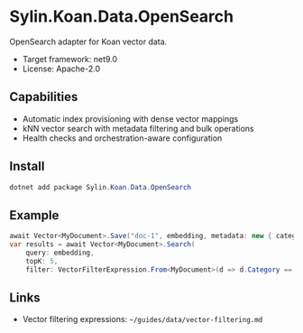 # Sylin.Koan.Data.OpenSearch

OpenSearch adapter for Koan vector data.

- Target framework: net9.0
- License: Apache-2.0

## Capabilities
- Automatic index provisioning with dense vector mappings
- kNN vector search with metadata filtering and bulk operations
- Health checks and orchestration-aware configuration

## Install

```powershell
dotnet add package Sylin.Koan.Data.OpenSearch
```

## Example

```csharp
await Vector<MyDocument>.Save("doc-1", embedding, metadata: new { category = "docs" });
var results = await Vector<MyDocument>.Search(
    query: embedding,
    topK: 5,
    filter: VectorFilterExpression.From<MyDocument>(d => d.Category == "docs"));
```

## Links
- Vector filtering expressions: `~/guides/data/vector-filtering.md`
